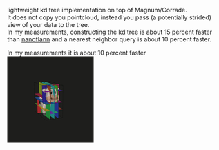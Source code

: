 lightweight kd tree implementation on top of Magnum/Corrade.\
It does not copy you pointcloud, instead you pass (a potentially strided) view
of your data to the tree.\
In my measurements, constructing the kd tree is about 15 percent faster than [nanoflann](https://github.com/jlblancoc/nanoflann)
and a nearest neighbor query is about 10 percent faster.

In my measurements it is about 10 percent faster
![Alt Text](https://github.com/Janos95/kdtree/blob/master/kdtree.gif)
